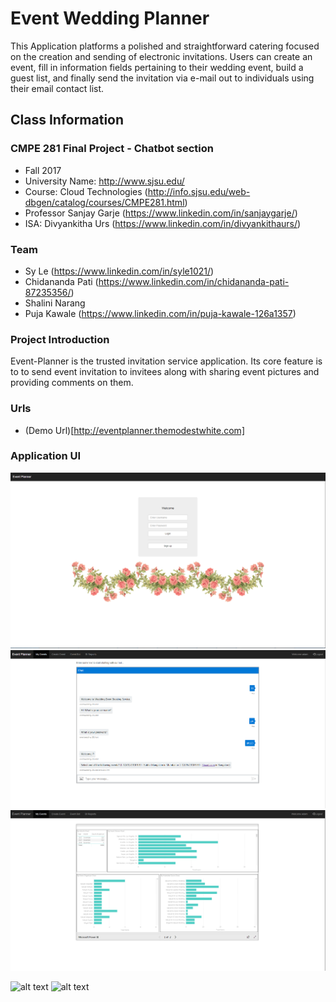 # Event Wedding Planner
This Application platforms a polished and straightforward catering focused on the creation and sending of electronic invitations. Users can create an event, fill in information fields pertaining to their wedding event, build a guest list, and finally send the invitation via e-mail out to individuals using their email contact list.

## Class Information
### CMPE 281 Final Project - Chatbot section
- Fall 2017
- University Name: http://www.sjsu.edu/
- Course: Cloud Technologies (http://info.sjsu.edu/web-dbgen/catalog/courses/CMPE281.html)
- Professor Sanjay Garje (https://www.linkedin.com/in/sanjaygarje/)
- ISA: Divyankitha Urs (https://www.linkedin.com/in/divyankithaurs/)


### Team
- Sy Le (https://www.linkedin.com/in/syle1021/)
- Chidananda Pati (https://www.linkedin.com/in/chidananda-pati-87235356/)
- Shalini Narang
- Puja Kawale (https://www.linkedin.com/in/puja-kawale-126a1357)

### Project Introduction

Event-Planner is the trusted invitation service application. Its core feature is to to send event invitation to invitees along with sharing event pictures and providing comments on them.

### Urls
- (Demo Url)[http://eventplanner.themodestwhite.com]

### Application UI 

![Screenshot](welcome.png)
![Screenshot](chatbot.png)
![Screenshot](BIReport.png)

![alt text](./images/1.png "Sample Screenshot")
![alt text](./images/2.png "Sample Screenshot")
